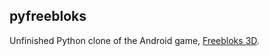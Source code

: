 ## pyfreebloks

Unfinished Python clone of the Android game, [Freebloks 3D](https://play.google.com/store/apps/details?id=de.saschahlusiak.freebloks).
